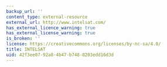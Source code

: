```yaml
---
backup_url: ''
content_type: external-resource
external_url: http://www.intelsat.com/
has_external_licence_warning: true
has_external_license_warning: true
is_broken: ''
license: https://creativecommons.org/licenses/by-nc-sa/4.0/
title: INTELSAT
uid: 42f3ee07-92a8-4b47-b748-8203edd16d3d
---
```

